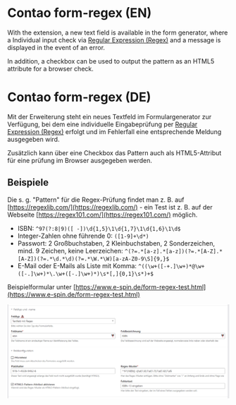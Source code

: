 # Contao form-regex (EN)

With the extension, a new text field is available in the form generator, where a
Individual input check via [Regular Expression (Regex)](https://en.wikipedia.org/wiki/Regular_expression)
and a message is displayed in the event of an error.

In addition, a checkbox can be used to output the pattern as an HTML5 attribute for a browser check.

# Contao form-regex (DE)

Mit der Erweiterung steht ein neues Textfeld im Formulargenerator zur Verfügung, bei dem eine
individuelle Eingabeprüfung per [Regular Expression (Regex)](https://de.wikipedia.org/wiki/Regul%C3%A4rer_Ausdruck)
erfolgt und im Fehlerfall eine entsprechende Meldung ausgegeben wird.

Zusätzlich kann über eine Checkbox das Pattern auch als HTML5-Attribut für eine prüfung im Browser ausgegeben werden.

## Beispiele

Die s. g. "Pattern" für die Regex-Prüfung findet man z. B. auf [https://regexlib.com/](https://regexlib.com/) - ein
Test ist z. B. auf der Webseite [https://regex101.com/](https://regex101.com/) möglich.

* ISBN: `^97(?:8|9)([ -])\d{1,5}\1\d{1,7}\1\d{1,6}\1\d$`
* Integer-Zahlen ohne führende 0: `([1-9]+\d*)`
* Passwort: 2 Großbuchstaben, 2 Kleinbuchstaben, 2 Sonderzeichen, mind. 9 Zeichen, keine Leerzeichen: `^(?=.*[a-z].*[a-z])(?=.*[A-Z].*[A-Z])(?=.*\d.*\d)(?=.*\W.*\W)[a-zA-Z0-9\S]{9,}$`
* E-Mail oder E-Mails als Liste mit Komma: `^((\w+([-+.]\w+)*@\w+([-.]\w+)*\.\w+([-.]\w+)*)\s*[,]{0,1}\s*)+$`

Beispielformular unter [https://www.e-spin.de/form-regex-test.html](https://www.e-spin.de/form-regex-test.html)

![Screenshot widget](https://github.com/e-spin/form-regex-bundle/blob/master/doc/screenshot_01.png?raw=true "Screenshot widget")

